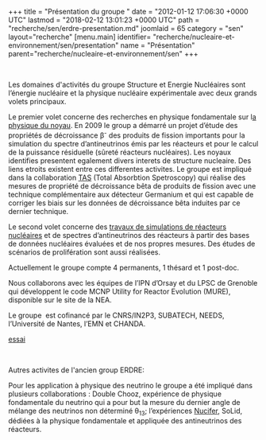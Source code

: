+++
title = "Présentation du groupe "
date = "2012-01-12 17:06:30 +0000 UTC"
lastmod = "2018-02-12 13:01:23 +0000 UTC"
path = "recherche/sen/erdre-presentation.md"
joomlaid = 65
category = "sen"
layout="recherche"
[menu.main]
  identifier= "recherche/nucleaire-et-environnement/sen/presentation"
  name = "Présentation"
  parent="recherche/nucleaire-et-environnement/sen"
+++
<p> </p>
<p>Les domaines d'activités du groupe Structure et Energie Nucléaires sont l’énergie nucléaire et la physique nucléaire expérimentale avec deux grands volets principaux.</p>
<p>Le premier volet concerne des recherches en physique fondamentale sur l<a href="recherche/sen/tags.md">a physique du noyau</a>. En 2009 le group a démarré un projet d’étude des propriétés de décroissance β<sup>-</sup> des produits de fission importants pour la simulation du spectre d’antineutrinos émis par les réacteurs et pour le calcul de la puissance résiduelle (sûreté réacteurs nucléaires). Les noyaux identifies presentent egalement divers interets de structure nucleaire. Des liens etroits existent entre ces differentes activites. Le groupe est impliqué dans la collaboration <a href="recherche/sen/tags.md">TAS</a> (Total Absorbtion Spetroscopy) qui réalise des mesures de propriété de décroissance bêta de produits de fission avec une technique complémentaire aux détecteur Germanium et qui est capable de corriger les biais sur les données de décroissance bêta induites par ce dernier technique.</p>
<p>Le second volet concerne des <a href="recherche/sen/simulation-reacteurs.md">travaux de simulations de réacteurs nucléaires</a> et de spectres d’antineutrinos des réacteurs à partir des bases de données nucléaires évaluées et de nos propres mesures. Des études de scénarios de prolifération sont aussi réalisées.</p>
<p>Actuellement le groupe compte 4 permanents, 1 thésard et 1 post-doc.</p>
<p>Nous collaborons avec les équipes de l’IPN d’Orsay et du LPSC de Grenoble qui développent le code MCNP Utility for Reactor Evolution (MURE), disponible sur le site de la NEA.</p>
<p>Le groupe  est cofinancé par le CNRS/IN2P3, SUBATECH, NEEDS, l’Université de Nantes, l’EMN et CHANDA.</p>
<p><a href="recherche/sen/essai.md"> essai</a></p>
<p> </p>
<p>Autres activites de l'ancien group ERDRE:</p>
<p>Pour les application à physique des neutrino le groupe a été impliqué dans plusieurs collaborations : Double Chooz, expérience de physique fondamentale du neutrino qui a pour but la mesure du dernier angle de mélange des neutrinos non déterminé θ<sub>13</sub>; l’expériences <a href="recherche/sen/nucifer.md">Nucifer</a>, SoLid, dédiées à la physique fondamentale et appliquée des antineutrinos des réacteurs.</p>